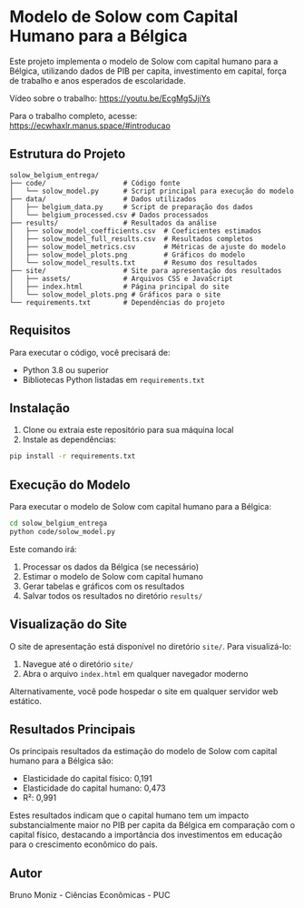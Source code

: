 # Modelo de Solow com Capital Humano para a Bélgica

Este projeto implementa o modelo de Solow com capital humano para a Bélgica, utilizando dados de PIB per capita, investimento em capital, força de trabalho e anos esperados de escolaridade.

Vídeo sobre o trabalho: https://youtu.be/EcgMg5JjiYs

Para o trabalho completo, acesse: https://ecwhaxlr.manus.space/#introducao

## Estrutura do Projeto

```
solow_belgium_entrega/
├── code/                   # Código fonte
│   └── solow_model.py      # Script principal para execução do modelo
├── data/                   # Dados utilizados
│   ├── belgium_data.py     # Script de preparação dos dados
│   └── belgium_processed.csv # Dados processados
├── results/                # Resultados da análise
│   ├── solow_model_coefficients.csv  # Coeficientes estimados
│   ├── solow_model_full_results.csv  # Resultados completos
│   ├── solow_model_metrics.csv       # Métricas de ajuste do modelo
│   ├── solow_model_plots.png         # Gráficos do modelo
│   └── solow_model_results.txt       # Resumo dos resultados
├── site/                   # Site para apresentação dos resultados
│   ├── assets/             # Arquivos CSS e JavaScript
│   ├── index.html          # Página principal do site
│   └── solow_model_plots.png # Gráficos para o site
└── requirements.txt        # Dependências do projeto
```

## Requisitos

Para executar o código, você precisará de:

- Python 3.8 ou superior
- Bibliotecas Python listadas em `requirements.txt`

## Instalação

1. Clone ou extraia este repositório para sua máquina local
2. Instale as dependências:

```bash
pip install -r requirements.txt
```

## Execução do Modelo

Para executar o modelo de Solow com capital humano para a Bélgica:

```bash
cd solow_belgium_entrega
python code/solow_model.py
```

Este comando irá:
1. Processar os dados da Bélgica (se necessário)
2. Estimar o modelo de Solow com capital humano
3. Gerar tabelas e gráficos com os resultados
4. Salvar todos os resultados no diretório `results/`

## Visualização do Site

O site de apresentação está disponível no diretório `site/`. Para visualizá-lo:

1. Navegue até o diretório `site/`
2. Abra o arquivo `index.html` em qualquer navegador moderno

Alternativamente, você pode hospedar o site em qualquer servidor web estático.

## Resultados Principais

Os principais resultados da estimação do modelo de Solow com capital humano para a Bélgica são:

- Elasticidade do capital físico: 0,191
- Elasticidade do capital humano: 0,473
- R²: 0,991

Estes resultados indicam que o capital humano tem um impacto substancialmente maior no PIB per capita da Bélgica em comparação com o capital físico, destacando a importância dos investimentos em educação para o crescimento econômico do país.

## Autor

Bruno Moniz - Ciências Econômicas - PUC

